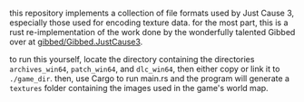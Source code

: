 this repository implements a collection of file formats used by Just Cause 3, especially those used for encoding texture data. for the most part, this is a rust re-implementation of the work done by the wonderfully talented Gibbed over at [gibbed/Gibbed.JustCause3](https://github.com/gibbed/Gibbed.JustCause3).

to run this yourself, locate the directory containing the directories `archives_win64`, `patch_win64`, and `dlc_win64`, then either copy or link it to `./game_dir`. then, use Cargo to run main.rs and the program will generate a `textures` folder containing the images used in the game's world map.
